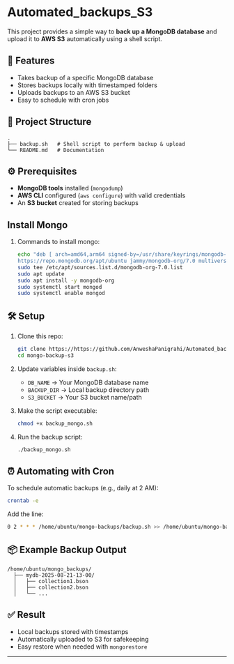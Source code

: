 # Automated_backups_S3


This project provides a simple way to **back up a MongoDB database** and upload it to **AWS S3** automatically using a shell script.

## 🚀 Features
- Takes backup of a specific MongoDB database  
- Stores backups locally with timestamped folders  
- Uploads backups to an AWS S3 bucket  
- Easy to schedule with cron jobs  

## 📂 Project Structure
```
.
├── backup.sh   # Shell script to perform backup & upload
└── README.md   # Documentation
```

## ⚙️ Prerequisites
- **MongoDB tools** installed (`mongodump`)  
- **AWS CLI** configured (`aws configure`) with valid credentials  
- An **S3 bucket** created for storing backups

## Install Mongo
1. Commands to install mongo:
   ```bash
   echo "deb [ arch=amd64,arm64 signed-by=/usr/share/keyrings/mongodb-server-7.0.gpg ] \
   https://repo.mongodb.org/apt/ubuntu jammy/mongodb-org/7.0 multiverse" | \
   sudo tee /etc/apt/sources.list.d/mongodb-org-7.0.list
   sudo apt update
   sudo apt install -y mongodb-org
   sudo systemctl start mongod
   sudo systemctl enable mongod
   ```

## 🛠️ Setup
1. Clone this repo:
   ```bash
   git clone https://https://github.com/AnweshaPanigrahi/Automated_backups_S3.git
   cd mongo-backup-s3
   ```
2. Update variables inside `backup.sh`:
   - `DB_NAME` → Your MongoDB database name  
   - `BACKUP_DIR` → Local backup directory path  
   - `S3_BUCKET` → Your S3 bucket name/path  

3. Make the script executable:
   ```bash
   chmod +x backup_mongo.sh
   ```

4. Run the backup script:
   ```bash
   ./backup_mongo.sh
   ```

## ⏰ Automating with Cron
To schedule automatic backups (e.g., daily at 2 AM):
```bash
crontab -e
```
Add the line:
```bash
0 2 * * * /home/ubuntu/mongo-backups/backup.sh >> /home/ubuntu/mongo-backups/backup.log 2>&1
```

## 📦 Example Backup Output
```
/home/ubuntu/mongo_backups/
  ├── mydb-2025-08-21-13-00/
  │   ├── collection1.bson
  │   ├── collection2.bson
  │   └── ...
```

## ✅ Result
- Local backups stored with timestamps  
- Automatically uploaded to S3 for safekeeping  
- Easy restore when needed with `mongorestore`  

---

